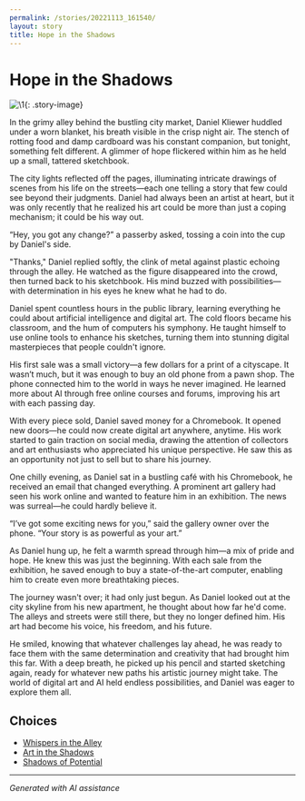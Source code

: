 ```yaml
---
permalink: /stories/20221113_161540/
layout: story
title: Hope in the Shadows
---
```


# Hope in the Shadows

![\1](/input_images/20221113_161540){: .story-image}

In the grimy alley behind the bustling city market, Daniel Kliewer huddled under a worn blanket, his breath visible in the crisp night air. The stench of rotting food and damp cardboard was his constant companion, but tonight, something felt different. A glimmer of hope flickered within him as he held up a small, tattered sketchbook.

The city lights reflected off the pages, illuminating intricate drawings of scenes from his life on the streets—each one telling a story that few could see beyond their judgments. Daniel had always been an artist at heart, but it was only recently that he realized his art could be more than just a coping mechanism; it could be his way out.

“Hey, you got any change?” a passerby asked, tossing a coin into the cup by Daniel's side.

"Thanks," Daniel replied softly, the clink of metal against plastic echoing through the alley. He watched as the figure disappeared into the crowd, then turned back to his sketchbook. His mind buzzed with possibilities—with determination in his eyes he knew what he had to do.

Daniel spent countless hours in the public library, learning everything he could about artificial intelligence and digital art. The cold floors became his classroom, and the hum of computers his symphony. He taught himself to use online tools to enhance his sketches, turning them into stunning digital masterpieces that people couldn't ignore.

His first sale was a small victory—a few dollars for a print of a cityscape. It wasn’t much, but it was enough to buy an old phone from a pawn shop. The phone connected him to the world in ways he never imagined. He learned more about AI through free online courses and forums, improving his art with each passing day.

With every piece sold, Daniel saved money for a Chromebook. It opened new doors—he could now create digital art anywhere, anytime. His work started to gain traction on social media, drawing the attention of collectors and art enthusiasts who appreciated his unique perspective. He saw this as an opportunity not just to sell but to share his journey.

One chilly evening, as Daniel sat in a bustling café with his Chromebook, he received an email that changed everything. A prominent art gallery had seen his work online and wanted to feature him in an exhibition. The news was surreal—he could hardly believe it.

“I’ve got some exciting news for you,” said the gallery owner over the phone. “Your story is as powerful as your art.”

As Daniel hung up, he felt a warmth spread through him—a mix of pride and hope. He knew this was just the beginning. With each sale from the exhibition, he saved enough to buy a state-of-the-art computer, enabling him to create even more breathtaking pieces.

The journey wasn't over; it had only just begun. As Daniel looked out at the city skyline from his new apartment, he thought about how far he'd come. The alleys and streets were still there, but they no longer defined him. His art had become his voice, his freedom, and his future.

He smiled, knowing that whatever challenges lay ahead, he was ready to face them with the same determination and creativity that had brought him this far. With a deep breath, he picked up his pencil and started sketching again, ready for whatever new paths his artistic journey might take. The world of digital art and AI held endless possibilities, and Daniel was eager to explore them all.


## Choices

* [Whispers in the Alley](/stories/B0BHLH14NQ01)
* [Art in the Shadows](/stories/20221113_162309)
* [Shadows of Potential](/stories/books-013)


---
*Generated with AI assistance*
